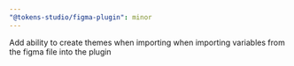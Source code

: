 ```yaml
---
"@tokens-studio/figma-plugin": minor
---
```


Add ability to create themes when importing when importing variables from the figma file into the plugin
